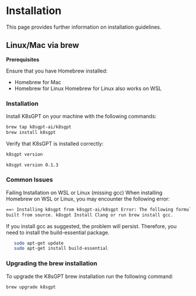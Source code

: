 # Installation

This page provides further information on installation guidelines.

## Linux/Mac via brew

**Prerequisites**

Ensure that you have Homebrew installed:
- Homebrew for Mac
- Homebrew for Linux
Homebrew for Linux also works on WSL

### Installation 

Install K8sGPT on your machine with the following commands:

```bash
brew tap k8sgpt-ai/k8sgpt
brew install k8sgpt
```

Verify that K8sGPT is installed correctly:
```bash
k8sgpt version

k8sgpt version 0.1.3
```

### Common Issues

Failing Installation on WSL or Linux (missing gcc)
When installing Homebrew on WSL or Linux, you may encounter the following error:

```bash
==> Installing k8sgpt from k8sgpt-ai/k8sgpt Error: The following formula cannot be installed from bottle and must be 
built from source. k8sgpt Install Clang or run brew install gcc.
```

If you install gcc as suggested, the problem will persist. Therefore, you need to install the build-essential package.

```bash
   sudo apt-get update
   sudo apt-get install build-essential
```

### Upgrading the brew installation

To upgrade the K8sGPT brew installation run the following command:
```bash
brew upgrade k8sgpt
```